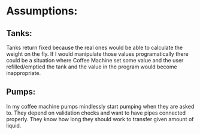 # Assumptions:
## Tanks:
Tanks return fixed because the real ones would be able to calculate the weight on the fly.
If I would manipulate those values programatically there could be a situation where
Coffee Machine set some value and the user refilled/emptied the tank and the value in the
program would become inappropriate.

## Pumps:
In my coffee machine pumps mindlessly start pumping when they are asked to.
They depend on validation checks and want to have pipes connected properly.
They know how long they should work to transfer given amount of liquid.